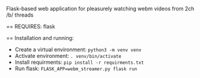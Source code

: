 Flask-based web application for pleasurely watching webm videos from 2ch /b/ threads

== REQUIRES:
flask

== Installation and running:
  - Create a virtual environment: `python3 -m venv venv`
  - Activate environment: `. venv/bin/activate`
  - Install requirments: `pip install -r requirments.txt`
  - Run flask: `FLASK_APP=webm_streamer.py flask run`
